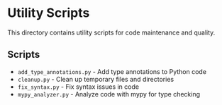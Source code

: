 # Utility Scripts

This directory contains utility scripts for code maintenance and quality.

## Scripts

- `add_type_annotations.py` - Add type annotations to Python code
- `cleanup.py` - Clean up temporary files and directories
- `fix_syntax.py` - Fix syntax issues in code
- `mypy_analyzer.py` - Analyze code with mypy for type checking
